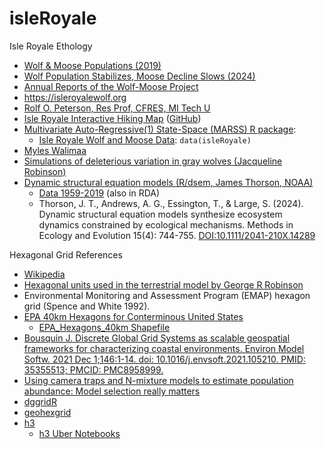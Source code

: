 # isleRoyale
Isle Royale Ethology

- [Wolf & Moose Populations (2019)](https://www.nps.gov/isro/learn/nature/wolf-moose-populations.htm)
- [Wolf Population Stabilizes, Moose Decline Slows (2024)](https://www.mtu.edu/news/2024/04/wolf-population-stabilizes-moose-decline-slows.html)
- [Annual Reports of the Wolf-Moose Project](https://www.isleroyalewolf.org/annual-reports)
- <https://isleroyalewolf.org>
- [Rolf O. Peterson, Res Prof, CFRES, MI Tech U](https://www.mtu.edu/forest/about/faculty-staff/faculty/peterson/)
- [Isle Royale Interactive Hiking Map](https://isle-royale-map.firebaseapp.com/) ([GitHub](https://github.com/brandontrowe/isle-royale-interactive-map?tab=readme-ov-file))
- [Multivariate Auto-Regressive(1) State-Space (MARSS) R package](https://atsa-es.github.io/MARSS/):
  - [Isle Royale Wolf and Moose Data](https://atsa-es.github.io/MARSS/reference/isleRoyal.html): `data(isleRoyale)`
- [Myles Walimaa](https://mwalimaa.github.io/portfolio/)
- [Simulations of deleterious variation in gray wolves (Jacqueline Robinson)](https://github.com/jarobin/wolf_demography_2019)
- [Dynamic structural equation models (R/dsem, James Thorson, NOAA)](https://github.com/James-Thorson-NOAA/dsem)
  - [Data 1959-2019](https://github.com/James-Thorson-NOAA/dsem/tree/main/data-raw)
(also in RDA)
  - Thorson, J. T., Andrews, A. G., Essington, T., & Large, S. (2024). Dynamic structural equation models synthesize ecosystem dynamics constrained by ecological mechanisms. Methods in Ecology and Evolution 15(4): 744-755. [DOI:10.1111/2041-210X.14289](https://doi.org/10.1111/2041-210X.14289)

Hexagonal Grid References

- [Wikipedia](https://en.wikipedia.org/wiki/Hydrological_code)
- [Hexagonal units used in the terrestrial model by George R Robinson](https://www.researchgate.net/figure/Hexagonal-units-used-in-the-terrestrial-model-The-smaller-hexagons-each-marked-with-its_fig1_308173131)
-  Environmental Monitoring and Assessment Program (EMAP) hexagon grid (Spence and White 1992).
-  [EPA 40km Hexagons for Conterminous United States](https://www.sciencebase.gov/catalog/item/5ba9378fe4b08583a5ca0937)
   - [EPA_Hexagons_40km Shapefile](https://www.sciencebase.gov/catalog/item/5ba9378fe4b08583a5ca0937#:~:text=161.01%20KB-,EPA_Hexagons_40km,-.shp) 
- [Bousquin J. Discrete Global Grid Systems as scalable geospatial frameworks for characterizing coastal environments. Environ Model Softw. 2021 Dec 1;146:1-14. doi: 10.1016/j.envsoft.2021.105210. PMID: 35355513; PMCID: PMC8958999.](https://doi.org/10.1016/j.envsoft.2021.105210)
- [Using camera traps and N-mixture models to estimate population abundance: Model selection really matters](https://doi.org/10.1111/2041-210X.14320)
- [dggridR](https://cran.r-project.org/web/packages/dggridR/vignettes/dggridR.html)
- [geohexgrid](https://github.com/mrcagney/geohexgrid)
- [h3](https://pypi.org/project/h3/)
  - [h3 Uber Notebooks](https://github.com/uber/h3-py-notebooks)
